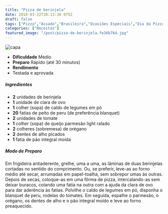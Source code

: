 ```yaml
---
title: "Pizza de berinjela"
date: 2018-03-22T20:13:30.975Z
draft: false
tags: ["Pizza","Assado","Brasileira","Ocasiões Especiais","Dia da Pizza","Pizza"]
categories: ["Receitas"]
featured_image: "/post/pizza-de-berinjela.fe36b76d.jpg"
---
```


![capa](/post/pizza-de-berinjela.fe36b76d.jpg)

*   **Dificuldade** Médio
*   **Preparo** Rápido (até 30 minutos)
*   **Rendimento**
*   Testada e aprovada
    

##### Ingredientes

*   **2** unidades de berinjela
*   **1** unidade de clara de ovo
*   **1** colher (sopa) de caldo de legumes em pó
*   **20** fatias de peito de peru (de preferência blanquet)
*   **2** unidades de tomate
*   **1** colher (sopa) de queijo parmesão light ralado
*   **2** colheres (sobremesa) de orégano
*   **2** dentes de alho picados
*   **1** fatia de pão integral moída

##### Modo de Preparo

Em frigideira antiaderente, grelhe, uma a uma, as lâminas de duas berinjelas cortadas no sentido do comprimento. Ou, se preferir, leve-as ao forno médio até secar, arrumadas em papel-toalha, sem sobrepor umas às outras. Depois de secas, coloque-as em uma fôrma de pizza, intercalando-as sem deixar buracos, colando uma fatia na outra com a ajuda da clara de ovo para dar aderência às fatias. Polvilhe o caldo de legumes em pó, disponha o blanquet de peru, rodelas do tomates. Em seguida, espalhe o parmesão, o orégano, os dentes de alho e o pão integral moído e leve ao forno preaquecido.
